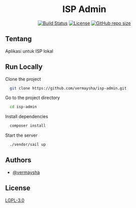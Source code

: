 <p align="center">
    <h1 align="center">ISP Admin</h1>
</p>

<p align="center">
    <a href="https://github.com/vermaysha/isp-admin/actions"><img src="https://github.com/vermaysha/isp-admin/actions/workflows/tests.yml/badge.svg" alt="Build Status"></a>
    <a href="https://choosealicense.com/licenses/lgpl-3.0/"><img src="https://img.shields.io/github/license/vermaysha/isp-admin" alt="License"></a>
    <a href=""><img alt="GitHub repo size" src="https://img.shields.io/github/repo-size/vermaysha/isp-admin"></a>
</p>

## Tentang

Aplikasi untuk ISP lokal

## Run Locally

Clone the project

```bash
  git clone https://github.com/vermaysha/isp-admin.git
```

Go to the project directory

```bash
  cd isp-admin
```

Install dependencies

```bash
  composer install
```

Start the server

```bash
  ./vendor/sail up
```


## Authors

- [@vermaysha](https://www.github.com/vermaysha)


## License

[LGPL-3.0](https://choosealicense.com/licenses/lgpl-3.0/)

